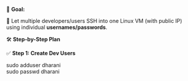 🎯 **Goal:** <br/>

🔷 Let multiple developers/users SSH into one Linux VM (with public IP) using individual **usernames/passwords**. <br/>

🛠️ **Step-by-Step Plan** <br/>

✅ **Step 1: Create Dev Users** <br/>

   sudo adduser dharani           
   sudo passwd dharani
